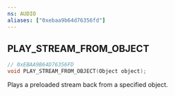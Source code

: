 ```yaml
---
ns: AUDIO
aliases: ["0xebaa9b64d76356fd"]
---
```

## PLAY_STREAM_FROM_OBJECT

```c
// 0xEBAA9B64D76356FD
void PLAY_STREAM_FROM_OBJECT(Object object);
```

Plays a preloaded stream back from a specified object.

